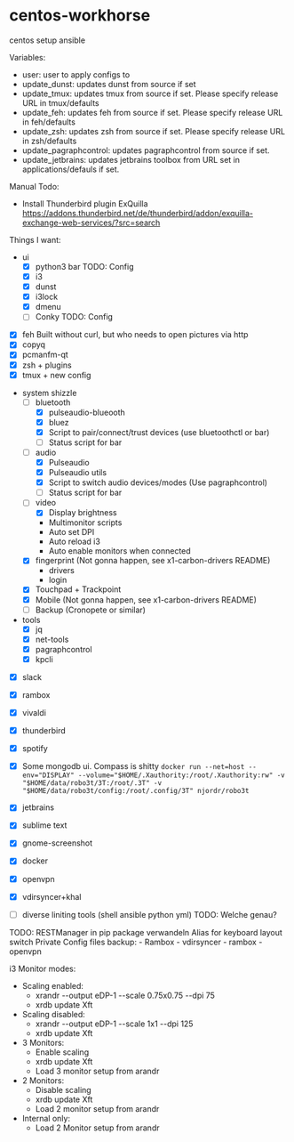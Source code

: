 # centos-workhorse
centos setup ansible


Variables:
 - user: user to apply configs to
 - update_dunst: updates dunst from source if set 
 - update_tmux: updates tmux from source if set. Please specify release URL in tmux/defaults
 - update_feh: updates feh from source if set. Please specify release URL in feh/defaults
 - update_zsh: updates zsh from source if set. Please specify release URL in zsh/defaults
 - update_pagraphcontrol: updates pagraphcontrol from source if set.
 - update_jetbrains: updates jetbrains toolbox from URL set in applications/defauls if set.

Manual Todo:
 - Install Thunderbird plugin ExQuilla https://addons.thunderbird.net/de/thunderbird/addon/exquilla-exchange-web-services/?src=search


Things I want:
- ui
    - [x] python3 bar               TODO: Config
    - [x] i3              
    - [x] dunst
    - [x] i3lock
    - [x] dmenu
    - [ ] Conky                     TODO: Config
- [x] feh                           Built without curl, but who needs to open pictures via http
- [x] copyq                         
- [x] pcmanfm-qt
- [x] zsh + plugins                 
- [x] tmux + new config             
- system shizzle
    - [ ] bluetooth
        - [x] pulseaudio-blueooth
        - [x] bluez
        - [x] Script to pair/connect/trust devices (use bluetoothctl or bar)
        - [ ] Status script for bar
    - [ ] audio
        - [x] Pulseaudio
        - [x] Pulseaudio utils
        - [x] Script to switch audio devices/modes (Use pagraphcontrol)
        - [ ] Status script for bar
    - [ ] video
	   - [x] Display brightness
	   - Multimonitor scripts
        - Auto set DPI
        - Auto reload i3 
        - Auto enable monitors when connected
    - [x] fingerprint (Not gonna happen, see x1-carbon-drivers README)
        - drivers
        - login
    - [x] Touchpad + Trackpoint
    - [x] Mobile (Not gonna happen, see x1-carbon-drivers README)
    - [ ] Backup (Cronopete or similar)
- tools
    - [x] jq
    - [x] net-tools
    - [x] pagraphcontrol
    - [x] kpcli
- [x] slack
- [x] rambox
- [x] vivaldi
- [x] thunderbird
- [x] spotify
- [x] Some mongodb ui. Compass is shitty 
	`docker run --net=host --env="DISPLAY" --volume="$HOME/.Xauthority:/root/.Xauthority:rw" -v "$HOME/data/robo3t/3T:/root/.3T" -v "$HOME/data/robo3t/config:/root/.config/3T" njordr/robo3t`
- [x] jetbrains
- [x] sublime text
- [x] gnome-screenshot
- [x] docker
- [x] openvpn
- [x] vdirsyncer+khal
- [ ] diverse liniting tools (shell ansible python yml) TODO: Welche genau?


TODO:
RESTManager in pip package verwandeln
Alias for keyboard layout switch
Private Config files backup:
    - Rambox
    - vdirsyncer
    - rambox
    - openvpn


i3 Monitor modes:
- Scaling enabled: 
    - xrandr --output eDP-1 --scale 0.75x0.75 --dpi 75
    - xrdb update Xft
- Scaling disabled: 
    - xrandr --output eDP-1 --scale 1x1 --dpi 125
    - xrdb update Xft
- 3 Monitors: 
    - Enable scaling
    - xrdb update Xft
    - Load 3 monitor setup from arandr
- 2 Monitors: 
    - Disable scaling
    - xrdb update Xft
    - Load 2 monitor setup from arandr
- Internal only:
    - Load 2 Monitor setup from arandr
